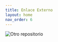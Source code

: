 ```yaml
---
title: Enlace Externo
layout: home
nav_order: 6
---
```


![Otro repositorio](https://github.com/HKUDS/LightRAG)

